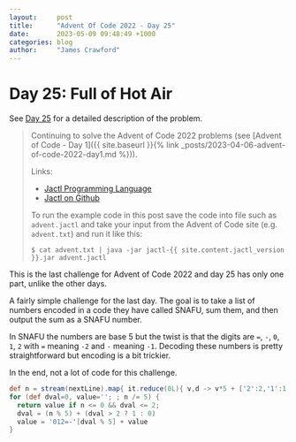 ```yaml
---
layout:     post
title:      "Advent Of Code 2022 - Day 25"
date:       2023-05-09 09:48:49 +1000
categories: blog
author:     "James Crawford"
---
```


# Day 25: Full of Hot Air

See [Day 25](https://adventofcode.com/2022/day/25) for a detailed description of the problem.

> Continuing to solve the Advent of Code 2022 problems
> (see [Advent of Code - Day 1]({{ site.baseurl }}{% link _posts/2023-04-06-advent-of-code-2022-day1.md %})).
>
> Links:
> * [Jactl Programming Language](https://jactl.io)
> * [Jactl on Github](https://github.com/jaccomoc/jactl)
>
> To run the example code in this post save the code into file such as `advent.jactl` and take your input from the
> Advent of Code site (e.g. `advent.txt`) and run it like this:
> ```shell
> $ cat advent.txt | java -jar jactl-{{ site.content.jactl_version }}.jar advent.jactl 
> ```

This is the last challenge for Advent of Code 2022 and day 25 has only one part, unlike the other days.

A fairly simple challenge for the last day.
The goal is to take a list of numbers encoded in a code they have called SNAFU, sum them, and then output the
sum as a SNAFU number.

In SNAFU the numbers are base 5 but the twist is that the digits are `=`, `-`, `0`, `1`, `2` with `=` meaning `-2`
and `-` meaning `-1`.
Decoding these numbers is pretty straightforward but encoding is a bit trickier.

In the end, not a lot of code for this challenge.

```groovy
def n = stream(nextLine).map{ it.reduce(0L){ v,d -> v*5 + ['2':2,'1':1,'0':0,'-':-1,'=':-2][d] } }.sum()
for (def dval=0, value=''; ; n /= 5) {
  return value if n <= 0 && dval <= 2;
  dval = (n % 5) + (dval > 2 ? 1 : 0)
  value = '012=-'[dval % 5] + value
}
```
